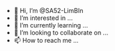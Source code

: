 - 👋 Hi, I’m @SA52-LimBIn
- 👀 I’m interested in ...
- 🌱 I’m currently learning ...
- 💞️ I’m looking to collaborate on ...
- 📫 How to reach me ...

<!---
SA52-LimBIn/SA52-LimBIn is a ✨ special ✨ repository because its `README.md` (this file) appears on your GitHub profile.
You can click the Preview link to take a look at your changes.
--->
